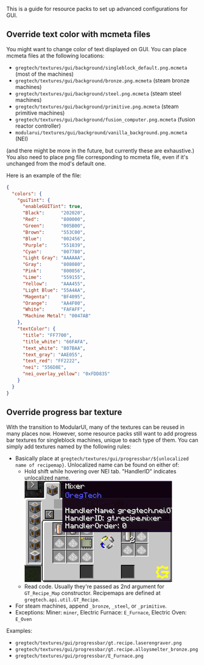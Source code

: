 This is a guide for resource packs to set up advanced configurations for GUI.

## Override text color with mcmeta files

You might want to change color of text displayed on GUI. You can place mcmeta files at the following locations:
- `gregtech/textures/gui/background/singleblock_default.png.mcmeta` (most of the machines)
- `gregtech/textures/gui/background/bronze.png.mcmeta` (steam bronze machines)
- `gregtech/textures/gui/background/steel.png.mcmeta` (steam steel machines)
- `gregtech/textures/gui/background/primitive.png.mcmeta` (steam primitive machines)
- `gregtech/textures/gui/background/fusion_computer.png.mcmeta` (fusion reactor controller)
- `modularui/textures/gui/background/vanilla_background.png.mcmeta` (NEI)

(and there might be more in the future, but currently these are exhaustive.)
You also need to place png file corresponding to mcmeta file, even if it's unchanged from the mod's default one.

Here is an example of the file:
```json
{
  "colors": {
    "guiTint": {
      "enableGUITint": true,
      "Black":      "202020",
      "Red":        "800000",
      "Green":      "005B00",
      "Brown":      "553C00",
      "Blue":       "002456",
      "Purple":     "551839",
      "Cyan":       "007780",
      "Light Gray": "AAAAAA",
      "Gray":       "808080",
      "Pink":       "800056",
      "Lime":       "559155",
      "Yellow":     "AAA455",
      "Light Blue": "55A4AA",
      "Magenta":    "BF4095",
      "Orange":     "AA4F00",
      "White":      "FAFAFF",
      "Machine Metal": "0047AB"
    },
    "textColor": {
      "title": "FF7700",
      "title_white": "66FAFA",
      "text_white": "807BAA",
      "text_gray": "AAE055",
      "text_red": "FF2222",
      "nei": "556D8E",
      "nei_overlay_yellow": "0xFDD835"
    }
  }
}
```

## Override progress bar texture

With the transition to ModularUI, many of the textures can be reused in many places now. However, some resource packs still want to add progress bar textures for singleblock machines, unique to each type of them.
You can simply add textures named by the following rules:

- Basically place at `gregtech/textures/gui/progressbar/${unlocalized name of recipemap}`. Unlocalized name can be found on either of:
  - Hold shift while hovering over NEI tab. "HandlerID" indicates unlocalized name.
![](/docs/img/recipemap-unlocalized-name.png)
  - Read code. Usually they're passed as 2nd argument for `GT_Recipe_Map` constructor. Recipemaps are defined at `gregtech.api.util.GT_Recipe`.
- For steam machines, append `_bronze`, `_steel`, or `_primitive`.
- Exceptions: Miner: `miner`, Electric Furnace: `E_Furnace`, Electric Oven: `E_Oven`

Examples:
- `gregtech/textures/gui/progressbar/gt.recipe.laserengraver.png`
- `gregtech/textures/gui/progressbar/gt.recipe.alloysmelter_bronze.png`
- `gregtech/textures/gui/progressbar/E_Furnace.png`
